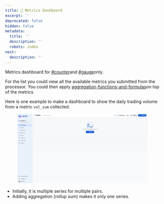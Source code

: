 ```yaml
---
title: 🔺 Metrics Dashboard
excerpt: ''
deprecated: false
hidden: false
metadata:
  title: ''
  description: ''
  robots: index
next:
  description: ''
---
```

Metrics dashboard for [#counter](metrics#counter "mention")and [#gauge](metrics#gauge "mention")only.

For the list you could view all the available metrics you submitted from the processor. You could then apply [aggregation-functions-and-formulas](aggregation-functions-and-formulas "mention")on top of the metrics

Here is one example to make a dashboard to show the daily trading volume from a metric `vol_sum` collected.

<figure>
  <img src="https://raw.githubusercontent.com/sentioxyz/docs/main/.gitbook/assets/rollup.gif" alt="" />
  <figcaption></figcaption>
</figure>

* Initially, it is multiple series for multiple pairs.
* Adding aggregation (rollup sum) makes it only one series.